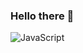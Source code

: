 ### Hello there 👋 
![JavaScript](https://img.shields.io/badge/-JavaScript-000?style=for-the-badge&logo=JavaScript)
